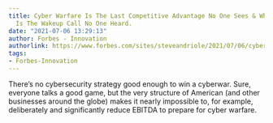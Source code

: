 ```yaml
---
title: Cyber Warfare Is The Last Competitive Advantage No One Sees & Why SolarWinds
  Is The Wakeup Call No One Heard.
date: "2021-07-06 13:29:13"
author: Forbes - Innovation
authorlink: https://www.forbes.com/sites/steveandriole/2021/07/06/cyber-warfare-is-the-last-competitive-advantage-no-one-sees--why-solarwinds-is-the-wakeup-call-no-one-heard/
tags:
- Forbes-Innovation
---
```

There’s no cybersecurity strategy good enough to win a cyberwar. Sure, everyone talks a good game, but the very structure of American (and other businesses around the globe) makes it nearly impossible to, for example, deliberately and significantly reduce EBITDA to prepare for cyber warfare.